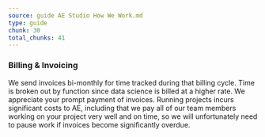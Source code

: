 ```yaml
---
source: guide AE Studio How We Work.md
type: guide
chunk: 30
total_chunks: 41
---
```


### Billing & Invoicing

We send invoices bi-monthly for time tracked during that billing cycle. Time is broken out by function since data science is billed at a higher rate. We appreciate your prompt payment of invoices. Running projects incurs significant costs to AE, including that we pay all of our team members working on your project very well and on time, so we will unfortunately need to pause work if invoices become significantly overdue.